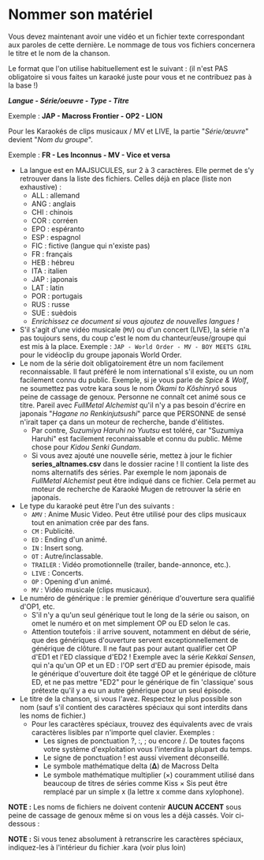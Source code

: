 # Nommer son matériel

Vous devez maintenant avoir une vidéo et un fichier texte correspondant aux paroles de cette dernière. Le nommage de tous vos fichiers concernera le titre et le nom de la chanson.

Le format que l'on utilise habituellement est le suivant : (il n'est PAS obligatoire si vous faites un karaoké juste pour vous et ne contribuez pas à la base !)

***Langue - Série/oeuvre - Type - Titre***

Exemple : **JAP - Macross Frontier - OP2 - LION**

Pour les Karaokés de clips musicaux / MV et LIVE, la partie "*Série/œuvre*" devient "*Nom du groupe*".

Exemple : **FR - Les Inconnus - MV - Vice et versa**

* La langue est en MAJSUCULES, sur 2 à 3 caractères. Elle permet de s'y retrouver dans la liste des fichiers. Celles déjà en place (liste non exhaustive) :
  * ALL : allemand
  * ANG : anglais
  * CHI : chinois
  * COR : corréen
  * EPO : espéranto
  * ESP : espagnol
  * FIC : fictive (langue qui n'existe pas)
  * FR : français
  * HEB : hébreu
  * ITA : italien
  * JAP : japonais
  * LAT : latin
  * POR : portugais
  * RUS : russe
  * SUE : suèdois
  * *Enrichissez ce document si vous ajoutez de nouvelles langues !*
* S'il s'agit d'une vidéo musicale (`MV`) ou d'un concert (LIVE), la série n'a pas toujours sens, du coup c'est le nom du chanteur/euse/groupe qui est mis à la place. Exemple : `JAP - World Order - MV - BOY MEETS GIRL` pour le vidéoclip du groupe japonais World Order.
* Le nom de la série doit obligatoirement être un nom facilement reconnaissable. Il faut préféré le nom international s'il existe, ou un nom facilement connu du public. Exemple, si je vous parle de *Spice & Wolf*, ne soumettez pas votre kara sous le nom *Ôkami to Kôshinryô* sous peine de cassage de genoux. Personne ne connaît cet animé sous ce titre. Pareil avec *FullMetal Alchemist* qu'il n'y a pas besoin d'écrire en japonais "*Hagane no Renkinjutsushi*" parce que PERSONNE de sensé n'irait taper ça dans un moteur de recherche, bande d'élitistes.
  * Par contre, *Suzumiya Haruhi no Yuutsu* est toléré, car "Suzumiya Haruhi" est facilement reconnaissable et connu du public. Même chose pour *Kidou Senki Gundam*.
  * Si vous avez ajouté une nouvelle série, mettez à jour le fichier **series_altnames.csv** dans le dossier racine ! Il contient la liste des noms alternatifs des séries. Par exemple le nom japonais de *FullMetal Alchemist* peut être indiqué dans ce fichier. Cela permet au moteur de recherche de Karaoké Mugen de retrouver la série en japonais.
* Le type du karaoké peut être l'un des suivants :
  * `AMV` : Anime Music Video. Peut être utilisé pour des clips musicaux tout en animation crée par des fans.
  * `CM` : Publicité.
  * `ED` : Ending d'un animé.
  * `IN` : Insert song.
  * `OT` : Autre/inclassable.
  * `TRAILER` : Vidéo promotionnelle (trailer, bande-annonce, etc.).
  * `LIVE` : Concerts.
  * `OP` : Opening d'un animé.
  * `MV` : Vidéo musicale (clips musicaux).
* Le numéro de générique : le premier générique d'ouverture sera qualifié d'OP1, etc. 
  * S'il n'y a qu'un seul générique tout le long de la série ou saison, on omet le numéro et on met simplement OP ou ED selon le cas.
  * Attention toutefois : il arrive souvent, notamment en début de série, que des génériques d'ouverture servent exceptionnellement de générique de clôture. Il ne faut pas pour autant qualifier cet OP d'ED1 et l'ED classique d'ED2 ! Exemple avec la série *Kekkai Sensen*, qui n'a qu'un OP et un ED : l'OP sert d'ED au premier épisode, mais le générique d'ouverture doit ête taggé OP et le générique de clôture ED, et ne pas mettre "ED2" pour le générique de fin 'classique' sous prétexte qu'il y a eu un autre générique pour un seul épisode.
* Le titre de la chanson, si vous l'avez. Respectez le plus possible son nom (sauf s'il contient des caractères spéciaux qui sont interdits dans les noms de fichier.)
  * Pour les caractères spéciaux, trouvez des équivalents avec de vrais caractères lisibles par n'importe quel clavier. Exemples :
    * Les signes de ponctuation ?, :, ; ou encore /. De toutes façons votre système d'exploitation vous l'interdira la plupart du temps.
    * Le signe de ponctuation ! est aussi vivement déconseillé.
    * Le symbole mathématique delta (𝚫) de Macross Delta
    * Le symbole mathématique multiplier (×) couramment utilisé dans beaucoup de titres de séries comme Kiss × Sis peut être remplacé par un simple x (la lettre x comme dans xylophone).

**NOTE :** Les noms de fichiers ne doivent contenir **AUCUN ACCENT** sous peine de cassage de genoux même si on vous les a déjà cassés. Voir ci-dessous :

**NOTE :** Si vous tenez absolument à retranscrire les caractères spéciaux, indiquez-les à l'intérieur du fichier .kara (voir plus loin)
